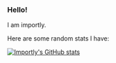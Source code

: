 ### Hello!
I am importly.

Here are some random stats I have:

[![Importly's GitHub stats](https://github-readme-stats.vercel.app/api?username=importly)](https://github.com/anuraghazra/github-readme-stats)
